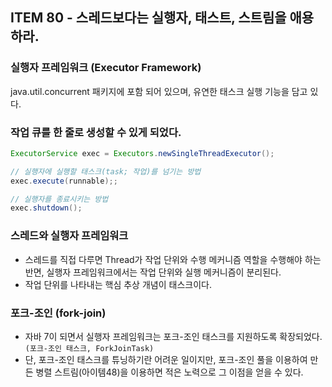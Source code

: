 ## ITEM 80 - 스레드보다는 실행자, 태스트, 스트림을 애용하라.

### 실행자 프레임워크 (Executor Framework)
java.util.concurrent 패키지에 포함 되어 있으며, 유연한 태스크 실행 기능을 담고 있다.

### 작업 큐를 한 줄로 생성할 수 있게 되었다.
```java
ExecutorService exec = Executors.newSingleThreadExecutor();

// 실행자에 실행할 태스크(task; 작업)를 넘기는 방법
exec.execute(runnable);;

// 실행자를 종료시키는 방법
exec.shutdown();
```

### 스레드와 실행자 프레임워크
- 스레드를 직접 다루면 Thread가 작업 단위와 수행 메커니즘 역할을 수행해야 하는 반면, 실행자 프레임워크에서는 작업 단위와 실행 메커니즘이 분리된다.
- 작업 단위를 나타내는 핵심 추상 개념이 태스크이다.

### 포크-조인 (fork-join)
- 자바 7이 되면서 실행자 프레임워크는 포크-조인 태스크를 지원하도록 확장되었다. `(포크-조인 태스크, ForkJoinTask)`
- 단, 포크-조인 태스크를 튜닝하기란 어려운 일이지만, 포크-조인 풀을 이용하여 만든 병렬 스트림(아이템48)을 이용하면 적은 노력으로 그 이점을 얻을 수 있다.


